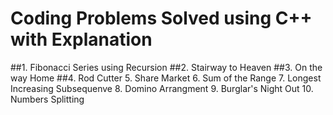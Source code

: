 # Coding Problems Solved using C++ with Explanation 
##1. Fibonacci Series using Recursion
##2. Stairway to Heaven
##3. On the way Home
##4. Rod Cutter
5. Share Market
6. Sum of the Range 
7. Longest Increasing Subsequenve 
8. Domino Arrangment
9. Burglar's Night Out
10. Numbers Splitting 
